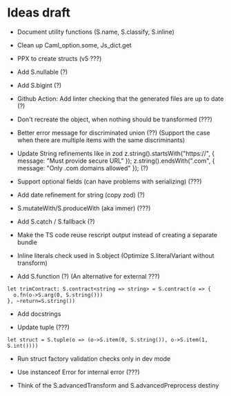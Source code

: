 # Ideas draft

- Document utility functions (S.name, S.classify, S.inline)

- Clean up Caml_option.some, Js_dict.get

- PPX to create structs (v5 ???)

- Add S.nullable (?)

- Add S.bigint (?)

- Github Action: Add linter checking that the generated files are up to date (?)

- Don't recreate the object, when nothing should be transformed (???)

- Better error message for discriminated union (??) (Support the case when there are multiple items with the same discriminants)

- Update String refinements like in zod
  z.string().startsWith("https://", { message: "Must provide secure URL" });
  z.string().endsWith(".com", { message: "Only .com domains allowed" }); (?)

- Support optional fields (can have problems with serializing) (???)

- Add date refinement for string (copy zod) (?)

- S.mutateWith/S.produceWith (aka immer) (???)

- Add S.catch / S.fallback (?)

- Make the TS code reuse rescript output instead of creating a separate bundle

- Inline literals check used in S.object (Optimize S.literalVariant without transform)

- Add S.function (?) (An alternative for external ???)

```
let trimContract: S.contract<string => string> = S.contract(o => {
  o.fn(o->S.arg(0, S.string()))
}, ~return=S.string())
```

- Add docstrings

- Update tuple (???)

```
let struct = S.tuple(o => (o->S.item(0, S.string()), o->S.item(1, S.int())))
```

- Run struct factory validation checks only in dev mode

- Use instanceof Error for internal error (???)

- Think of the S.advancedTransform and S.advancedPreprocess destiny
